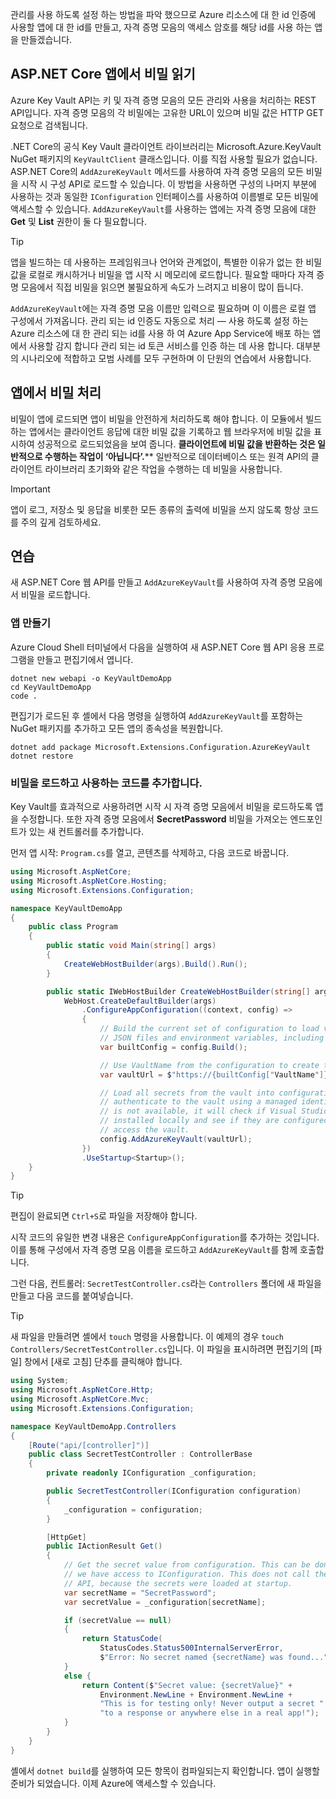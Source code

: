 관리를 사용 하도록 설정 하는 방법을 파악 했으므로 Azure 리소스에 대 한 id 인증에 사용할 앱에 대 한 id를 만들고, 자격 증명 모음의 액세스 암호를 해당 id를 사용 하는 앱을 만들겠습니다.

## <a name="reading-secrets-in-an-aspnet-core-app"></a>ASP.NET Core 앱에서 비밀 읽기

Azure Key Vault API는 키 및 자격 증명 모음의 모든 관리와 사용을 처리하는 REST API입니다. 자격 증명 모음의 각 비밀에는 고유한 URL이 있으며 비밀 값은 HTTP GET 요청으로 검색됩니다.

.NET Core의 공식 Key Vault 클라이언트 라이브러리는 Microsoft.Azure.KeyVault NuGet 패키지의 `KeyVaultClient` 클래스입니다. 이를 직접 사용할 필요가 없습니다. ASP.NET Core의 `AddAzureKeyVault` 메서드를 사용하여 자격 증명 모음의 모든 비밀을 시작 시 구성 API로 로드할 수 있습니다. 이 방법을 사용하면 구성의 나머지 부분에 사용하는 것과 동일한 `IConfiguration` 인터페이스를 사용하여 이름별로 모든 비밀에 액세스할 수 있습니다. `AddAzureKeyVault`를 사용하는 앱에는 자격 증명 모음에 대한 **Get** 및 **List** 권한이 둘 다 필요합니다.

> [!TIP]
> 앱을 빌드하는 데 사용하는 프레임워크나 언어와 관계없이, 특별한 이유가 없는 한 비밀 값을 로컬로 캐시하거나 비밀을 앱 시작 시 메모리에 로드합니다. 필요할 때마다 자격 증명 모음에서 직접 비밀을 읽으면 불필요하게 속도가 느려지고 비용이 많이 듭니다.

`AddAzureKeyVault`에는 자격 증명 모음 이름만 입력으로 필요하며 이 이름은 로컬 앱 구성에서 가져옵니다. 관리 되는 id 인증도 자동으로 처리 &mdash; 사용 하도록 설정 하는 Azure 리소스에 대 한 관리 되는 id를 사용 하 여 Azure App Service에 배포 하는 앱에서 사용할 감지 합니다 관리 되는 id 토큰 서비스를 인증 하는 데 사용 합니다. 대부분의 시나리오에 적합하고 모범 사례를 모두 구현하며 이 단원의 연습에서 사용합니다.

## <a name="handling-secrets-in-an-app"></a>앱에서 비밀 처리

비밀이 앱에 로드되면 앱이 비밀을 안전하게 처리하도록 해야 합니다. 이 모듈에서 빌드하는 앱에서는 클라이언트 응답에 대한 비밀 값을 기록하고 웹 브라우저에 비밀 값을 표시하여 성공적으로 로드되었음을 보여 줍니다. **클라이언트에 비밀 값을 반환하는 것은 일반적으로 수행하는 작업이 ‘아닙니다’.**** 일반적으로 데이터베이스 또는 원격 API의 클라이언트 라이브러리 초기화와 같은 작업을 수행하는 데 비밀을 사용합니다.

> [!IMPORTANT]
> 앱이 로그, 저장소 및 응답을 비롯한 모든 종류의 출력에 비밀을 쓰지 않도록 항상 코드를 주의 깊게 검토하세요.

## <a name="exercise"></a>연습

새 ASP.NET Core 웹 API를 만들고 `AddAzureKeyVault`를 사용하여 자격 증명 모음에서 비밀을 로드합니다.

### <a name="create-the-app"></a>앱 만들기

Azure Cloud Shell 터미널에서 다음을 실행하여 새 ASP.NET Core 웹 API 응용 프로그램을 만들고 편집기에서 엽니다.

```console
dotnet new webapi -o KeyVaultDemoApp
cd KeyVaultDemoApp
code .
```

편집기가 로드된 후 셸에서 다음 명령을 실행하여 `AddAzureKeyVault`를 포함하는 NuGet 패키지를 추가하고 모든 앱의 종속성을 복원합니다.

```console
dotnet add package Microsoft.Extensions.Configuration.AzureKeyVault
dotnet restore
```

### <a name="add-code-to-load-and-use-secrets"></a>비밀을 로드하고 사용하는 코드를 추가합니다.

Key Vault를 효과적으로 사용하려면 시작 시 자격 증명 모음에서 비밀을 로드하도록 앱을 수정합니다. 또한 자격 증명 모음에서 **SecretPassword** 비밀을 가져오는 엔드포인트가 있는 새 컨트롤러를 추가합니다.

먼저 앱 시작: `Program.cs`를 열고, 콘텐츠를 삭제하고, 다음 코드로 바꿉니다.

```csharp
using Microsoft.AspNetCore;
using Microsoft.AspNetCore.Hosting;
using Microsoft.Extensions.Configuration;

namespace KeyVaultDemoApp
{
    public class Program
    {
        public static void Main(string[] args)
        {
            CreateWebHostBuilder(args).Build().Run();
        }

        public static IWebHostBuilder CreateWebHostBuilder(string[] args) =>
            WebHost.CreateDefaultBuilder(args)
                .ConfigureAppConfiguration((context, config) =>
                {
                    // Build the current set of configuration to load values from
                    // JSON files and environment variables, including VaultName.
                    var builtConfig = config.Build();

                    // Use VaultName from the configuration to create the full vault URL.
                    var vaultUrl = $"https://{builtConfig["VaultName"]}.vault.azure.net/";

                    // Load all secrets from the vault into configuration. This will automatically
                    // authenticate to the vault using a managed identity. If a managed identity
                    // is not available, it will check if Visual Studio and/or the Azure CLI are
                    // installed locally and see if they are configured with credentials that can
                    // access the vault.
                    config.AddAzureKeyVault(vaultUrl);
                })
                .UseStartup<Startup>();
    }
}
```

> [!TIP]
> 편집이 완료되면 `Ctrl+S`로 파일을 저장해야 합니다.

시작 코드의 유일한 변경 내용은 `ConfigureAppConfiguration`를 추가하는 것입니다. 이를 통해 구성에서 자격 증명 모음 이름을 로드하고 `AddAzureKeyVault`를 함께 호출합니다.

그런 다음, 컨트롤러: `SecretTestController.cs`라는 `Controllers` 폴더에 새 파일을 만들고 다음 코드를 붙여넣습니다.

> [!TIP]
> 새 파일을 만들려면 셸에서 `touch` 명령을 사용합니다. 이 예제의 경우 `touch Controllers/SecretTestController.cs`입니다. 이 파일을 표시하려면 편집기의 [파일] 창에서 [새로 고침] 단추를 클릭해야 합니다.

```csharp
using System;
using Microsoft.AspNetCore.Http;
using Microsoft.AspNetCore.Mvc;
using Microsoft.Extensions.Configuration;

namespace KeyVaultDemoApp.Controllers
{
    [Route("api/[controller]")]
    public class SecretTestController : ControllerBase
    {
        private readonly IConfiguration _configuration;

        public SecretTestController(IConfiguration configuration)
        {
            _configuration = configuration;
        }

        [HttpGet]
        public IActionResult Get()
        {
            // Get the secret value from configuration. This can be done anywhere
            // we have access to IConfiguration. This does not call the Key Vault
            // API, because the secrets were loaded at startup.
            var secretName = "SecretPassword";
            var secretValue = _configuration[secretName];

            if (secretValue == null)
            {
                return StatusCode(
                    StatusCodes.Status500InternalServerError,
                    $"Error: No secret named {secretName} was found...");
            }
            else {
                return Content($"Secret value: {secretValue}" +
                    Environment.NewLine + Environment.NewLine +
                    "This is for testing only! Never output a secret " +
                    "to a response or anywhere else in a real app!");
            }
        }
    }
}
```

셸에서 `dotnet build`를 실행하여 모든 항목이 컴파일되는지 확인합니다. 앱이 실행할 준비가 되었습니다. 이제 Azure에 액세스할 수 있습니다.